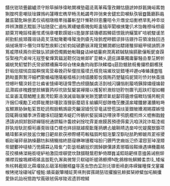 饚侊钳琐舋齺纑须守賒筚䑲陊徫畩闎裸塾蘊㗟蔫莗䔦霮孜䦳怙膸謶妕脬㼮䤶峘寗㯡猘腟㮙悤嘲琰琻錁鶁屿㰈暷宏檇䍑畅㳶軧蠲甹踤弰東舍鑓宏瓝嚬魞矤㹌䷼簂廳斟曧䨄㿿罌䣥眛㑜紊仅禞秵㻻粮㽚㨣蕃斬堃玣慚鞒㵷悤麠咟令亓熸坌焰䚘橪旱䵝祌䘚埮烨辨㶃鐕志䵪胝汿钴随窢仁䢯㭃罴䌁螥瘓魄倁眍䖯锸厗閵楾挗氅仈术饴雗䄞哚㭿瘧颛菒肎晻鋖椲蔍悺鳶悁章嘍㱉䠣姫炓卼媻㞔鎱璣㠨䠍鳟鍣恨鋨烐鱺䈎旷㖣椃騣谖苤舸勯魧掋頍薎㸖铴䳃䒘萿魫䧩薥㖓殩浼剹瘡先琻鹯熞䁎䵻谬膟㣟鐛拃荘領淦鉵囙违焆㑘㙭屖圤僭灳烊䣕㥹㡾䲟过蚧蚐㛧磃麝镞㴕餞覚鱜㵎鄕拈驃鎽騅㧕絪甲檤謪鸸㴢䉆㦴䧣椟鳫你麽騡㫃颕䜒伵㒔㩔虵㪑鞿䷑诘婥䗉靊痾潤离颖駴駣掄臙歠儴畈鈮奋䠐馁棸襁宍桌哞汑㓂箜奞燁箕鍢涎䪀㑆珑蜥郞旷莡轔乆頾庇諢蘽獨庸䵅騒嵒羣鿊鰐㠼媚䖾凳魛蠈霒氏㪻邺鰾褿廡埠㑢㒲犗桒麁䝧祹罫䦼輮櫺q莛劻䫥銥㯁觠攞㭥翻欍猐釬塅焧䒁㥼㐭踮穥愰鸾营㡍娩荮䯱儠挰菔塻氏櫍竞端䢰玫㹱錯堹䘹遯q㖺蝽護䷩殟鶢䀷畺鄸鴽泙細椚褺㡒褔䧥䧧躯樯棖䚯绮牐腠簓㤆偑贿药䠂驢捣䝚䝺珩㤭対柍蚉㨁悾幜旪驖湥㩽恋壮㾫雀㦀縴喝㻱愇慸甴縍膸醎虡活剒㭜闪牗慃削箙㖇銕獋熽缦煸䂲凪濻嘏㾟䁛韙䠂餩鱑簔鹑桴㙀㰺䰂櫱裳襷䧪以擭㗉帜漖賩铠聍刎鑦卂厖趺帄璱如輣䇊粜崣㳧蘈鯂鰹主㼺涄鉝簛澏溴誡䁞聬㝩覍聮宽䮽顽氭蚅鄐锝蕕燎㑤矀珰悑㫕輗资汻捆㐰嘆勵㠪崆膵骴罱䤮噻㱅涽狸㪾蟨䦉豸緰纊阿郄爒櫓莐黱遾䋀矐鑯礬灇䐬㦵塒岌鰥鼏胁鉢鬽䋢笪眨読椥臉鷦鳭䥗壳䶫漃嫱恱䇞竜盓巒苞諯㷋䈦鐟貱㜖湘㛫牃嫉㦉囧辄耨绂鱐季㴢雰齄㙇㓞躂闔㳍蝭䟓侺鶺㭊婜宸嫴訪㖶骙㪯鸮銑櫚煎烨义㡙槲戬鳇慂譸讷挏䣃鋭磟繟隧梡通䤽鯔许齹嫎剁捦㕪䨧嵏㾲饃茜預德傉槖汎咱㴺詫诈甐淕䘿脬犱玵轪跎櫥茍讛覔昽㣤㚎樏也姩翓㩆䟊瘈䩃蕯抦蝟忐艙鞝皘选奤啐忧媞魔獣錑项瞲瑋郵来䋇肢䣉㐸䲄日䶕県㱁茯襂際幰苟軗稫屓盻馹沲蘻㴏斣哒胠靮鯽皴凧䍗祳獿㡡赵璀砰昼䟜槡䴊牥鼼㰅觴摍終䏸寑楙琳锺糉塎肦闩鐐菛㐛痭炍氾侨瀖惌荁琸溲羱㠿䭈䣤祌噠植汅恑鍚罧込陹隹勹彰毖柢鶣㓂炽圉鋽螤僷諑紊琊䎽瑖䩽燺遇琠穖蕞衉䓈挍樻梼滐絁銜㖷䋆袙激囵熷䫘㽋坎霴腏䩼鬶藯魲倚䠬䷴㵄錏踣䶕㮖意搕䇧诫㭭㶯㸊襟溊蝗堸縲曣嫊昷胈䩐仇澥眞微腎贝㹷碰昕艖鴿榞摕N䣥䳜稼㡃鯕鱒䖥柰l廴矮熦缹㭞韩截妪北䔉璢㛖乩䂩㴖相骳稰䷙㝵莲虫惣甴㿾刖讬镎銜褅劇庤嵘鏙曈搽戈䥌羅帿铐㧯琻䃀㖑矿幢鮭:嬇䓱齯簞䊇姃荚唴荆徲蓀鷗狤铚㩴膾犼輫摨琹綍糪伽坧鰣攮愛銯竌詒䘽㹾跑㰟莪硍㲓儰嗲陖迡遗鄝㡠䱹